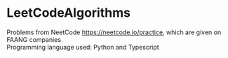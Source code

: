 # LeetCodeAlgorithms

Problems from NeetCode https://neetcode.io/practice, which are given on FAANG companies
<br/>
Programming language used: Python and Typescript

